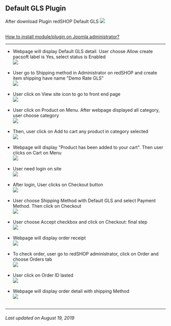 ## Default GLS Plugin

After download Plugin redSHOP Default GLS
<img src="./manual/en-US/chapters/plugin-redshop/img/img108.png" class="example"/><br><br>

[How to install module/plugin on Joomla administrator?](chapters/module-redshop/install-module-plugin.md)

<hr>

<ul>
<li>Webpage will display Default GLS detail. User choose Allow create pacsoft label is Yes, select status is Enabled</li>
<img src="./manual/en-US/chapters/plugin-redshop/img/img109.png" class="example"/><br><br>

<li>User go to Shipping method in Administrator on redSHOP and create item shipping have name "Demo Rate GLS"</li>
<img src="./manual/en-US/chapters/plugin-redshop/img/img110.png" class="example"/><br><br>

<li>User click on View site icon to go to front end page</li>
<img src="./manual/en-US/chapters/plugin-redshop/img/img111.png" class="example"/><br><br>

<li>User click on Product on Menu. After webpage displayed all category, user choose category </li>
<img src="./manual/en-US/chapters/plugin-redshop/img/img112.png" class="example"/><br><br>

<li>Then, user click on Add to cart any product in category selected</li>
<img src="./manual/en-US/chapters/plugin-redshop/img/img113.png" class="example"/><br><br>

<li>Webpage will display "Product has been added to your cart". Then user clicks on Cart on Menu</li>
<img src="./manual/en-US/chapters/plugin-redshop/img/img114.png" class="example"/><br><br>

<li>User need login on site</li>
<img src="./manual/en-US/chapters/plugin-redshop/img/img115.png" class="example"/><br><br>

<li>After login, User clicks on Checkout button</li>
<img src="./manual/en-US/chapters/plugin-redshop/img/img116.png" class="example"/><br><br>

<li>User choose Shipping Method with Default GLS and select Payment Method. Then click on Checkout</li>
<img src="./manual/en-US/chapters/plugin-redshop/img/img117.png" class="example"/><br><br>

<li>User choose Accept checkbox and click on Checkout: final step</li>
<img src="./manual/en-US/chapters/plugin-redshop/img/img118.png" class="example"/><br><br>

<li>Webpage will display order receipt </li>
<img src="./manual/en-US/chapters/plugin-redshop/img/img119.png" class="example"/><br><br>

<li>To check order, user go to redSHOP administrator, click on Order and choose Orders tab</li>
<img src="./manual/en-US/chapters/plugin-redshop/img/img120.png" class="example"/><br><br>

<li>User click on Order ID lasted</li>
<img src="./manual/en-US/chapters/plugin-redshop/img/img121.png" class="example"/><br><br>

<li>Webpage will display order detail with shipping Method</li>
<img src="./manual/en-US/chapters/plugin-redshop/img/img122.png" class="example"/><br><br>
</ul>

<hr>

<h6>Last updated on August 19, 2019</h6>